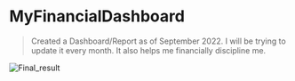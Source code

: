 # MyFinancialDashboard


> Created a Dashboard/Report as of September 2022. I will be trying to update it every month. It also helps me financially discipline me.


![Final_result](https://user-images.githubusercontent.com/54589605/192320394-79ca68ca-de75-4cfe-a466-eef732ea4ec9.PNG)
